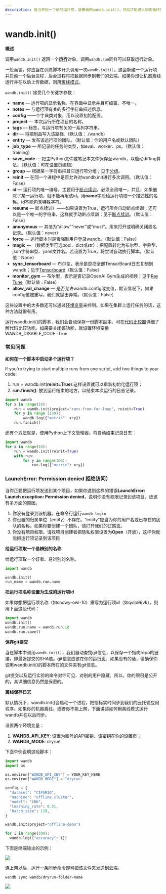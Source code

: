 ```yaml
---
description: 每当开始一个新的运行项，就要调用wandb.init()，然后才能进入训练循环并记录模型指标。
---
```


# wandb.init\(\)

**概述**

调用`wandb.init()` 返回一个[**运行**](https://app.gitbook.com/@weights-and-biases/s/docs/~/drafts/-MKaPhwzNIegNuInaekR/library/reference/wandb_api#run)对象。调用`wandb.run`同样可以获取运行对象。

一般而言，你应当在训练脚本开头调用一次`wandb.init()`。这会新建一个运行项并启动一个后台进程，后台进程将把数据同步到我们的云端。如果你想让机器离线运行并在以后上传数据，则用[离线模式](https://app.gitbook.com/@weights-and-biases/s/docs/~/drafts/-MKaPhwzNIegNuInaekR/library/technical-faq#does-your-tool-track-or-store-training-data)。

`wandb.init()` 接受几个关键字参数：

* **name** — 运行项的显示名称，在界面中显示并且可编辑，不唯一。
* **notes** — 与运行项有关的多行字符串描述信息。
* **config** —一个字典类对象，用以设置初始配置。
* **project** — 本次运行所在项目的名称。
* **tags** — 标签，与运行项有关的一系列字符串。
* **dir** — 将把制品写入该路径.（默认值：./wandb\)
* **entity** — 发布该运行项的团队。（默认值：你的用户名或默认团队）
* **job\_type** — 所记录的任务的类型，如eval、worker、ps。（默认值：training）
* **save\_code** — 把主Python文件或笔记本文件保存至wandb，以启动diffing算法。（默认值：可在[设置](https://wandb.ai/settings)页编辑）
* **group** —  根据某一字符串把其它运行项分组；见于[分组](https://app.gitbook.com/@weights-and-biases/s/docs/~/drafts/-MKaPhwzNIegNuInaekR/library/advanced/grouping)。
* **reinit** — 在同一个进程中是否允许对wandb.init进行多次调用。（默认值：False）
* **id** — 运行项的唯一编号，主要用于[断点续训](https://app.gitbook.com/@weights-and-biases/s/docs/~/drafts/-MKaPhwzNIegNuInaekR/library/advanced/resuming)。必须全局唯一，并且，如果删除了某一运行项，就不能再用该id。用**name**字段给运行项取一个描述性的名称。id不能包含特殊字符。
* **resume** —  断点续训）——如果设置为True，运行项会自动断点续训；还可以是一个唯一的字符串，这样就手动断点续训；见于[断点续训](https://app.gitbook.com/@weights-and-biases/s/docs/~/drafts/-MKaPhwzNIegNuInaekR/library/advanced/resuming)。（默认值：False）
* **anonymous** — 其值为“allow”“never”或“must”。用来打开或明确关闭匿名记录。（默认值：never）
* **force** — 运行脚本时是否强制用户登录wandb。（默认值：False）
* **magic** — （数据类型可选bool、dict或str）：把配置转化为布尔型、字典型、json字符串型、yaml文件名。若设置为True，将尝试自动执行脚本。（默认值：None）
* **sync\_tensorboard** — 布尔型，表示是否把全部TensorBoard日志复制到wandb；见于[Tensorboard](https://docs.wandb.com/library/integrations/tensorboard)（默认值：False）
* **monitor\_gym** — 布尔型，表示是否记录OpenAI Gym生成的视频；见于[Ray Tune](https://docs.wandb.com/library/integrations/ray-tune)（默认值：False）
* **allow\_val\_change** —  是否允许wandb.config改变值，默认情况下，如果config值被重写，我们就抛出异常。（默认值：False）

这些设置中的大多数还可以通过[环境变量](https://app.gitbook.com/@weights-and-biases/s/docs/~/drafts/-MKaPhwzNIegNuInaekR/library/environment-variables)来控制。如果在集群上运行任务的话，这种方法就很有用。

运行wandb.init\(\)的脚本，我们会自动保存一份脚本副本。可在[代码比较器](https://app.gitbook.com/@weights-and-biases/s/docs/~/drafts/-MKaPhwzNIegNuInaekR/app/features/panels/code)详细了解代码比较功能。如果要关闭该功能，就设置环境变量WANDB\_DISABLE\_CODE=True

### **常见问题**

**如何在一个脚本中启动多个运行项？**

If you're trying to start multiple runs from one script, add two things to your code:

1. run = wandb.init\(**reinit=True**\):这样设置就可以重新初始化运行项；
2. **run.finish\(\)**: 放到运行结束的地方，以结束本次运行的日志记录。

```python
import wandb
for x in range(10):
    run = wandb.init(project="runs-from-for-loop", reinit=True)
    for y in range (100):
        wandb.log({"metric": x+y})
    run.finish()
```

还有个方法就是，使用Python上下文管理器，将自动结束记录日志：

```python
import wandb
for x in range(10):
    run = wandb.init(reinit=True)
    with run:
        for y in range(100):
            run.log({"metric": x+y})
```

### LaunchError: Permission denied **拒绝访问）**

 当你正要把运行项发送到某个项目，如果你遇到这样的错误**LaunchError: Launch exception: Permission denied**，说明你没有权限记录到该项目。应该有多方面的原因。

1. 你没有登录到该机器。在命令行运行`wandb login`
2.  你设置的归属单位（entity）不存在。“entity”应当为你的用户名或已存在的团队的名称。如果你要创建一个团队，请打开我们的[订购页](https://wandb.ai/billing)。
3. 你没有项目权限。请找项目创建者把隐私权限设置为**Open**（开放），这样你就能把运行项记录到该项目

**给运行项取一个易辨别的名称**

给运行项取一个好看、易辨别的名称。

```python
import wandb

wandb.init()
run_name = wandb.run.name
```

**把运行项名称设置为生成的运行项id**

如果你想把运行项名称（如snowy-owl-10）重写为运行项id（如qvlp96vk），则用下面这段代码：

```python
import wandb
wandb.init()
wandb.run.name = wandb.run.id
wandb.run.save()
```

**保存git提交**

 当在脚本中调用`wandb.init()`，我们自动查找git信息，以保存一个指向repo的链接，即最近提交的SHA值。git信息应该在你的[运行页](https://app.gitbook.com/@weights-and-biases/s/docs/~/drafts/-MKaPhwzNIegNuInaekR/app/pages/run-page#overview-tab)，如果没有的话，请确保你调用wandb.init\(\)的脚本所在的文件夹有git信息。

git提交以及运行实验的命令对你可见、对别的用户隐藏，所以，你的项目是公开的，其详细信息仍然是保密的。 

**离线保存日志**

  默认情况下，wandb.init\(\)会启动一个进程，把指标实时同步到我们的云托管应用程序。如果你的机器离线，或者你不能上网，下面讲述如何用离线模式运行wandb并在以后同步。

设置两个环境变量：

1. **WANDB\_API\_KEY**: 设置为账号的API密钥，该密钥在你的[设置页](https://wandb.ai/login)；
2. **WANDB\_MODE**: dryrun

下面举例说明这段脚本：

```python
import wandb
import os

os.environ["WANDB_API_KEY"] = YOUR_KEY_HERE
os.environ["WANDB_MODE"] = "dryrun"

config = {
  "dataset": "CIFAR10",
  "machine": "offline cluster",
  "model": "CNN",
  "learning_rate": 0.01,
  "batch_size": 128,
}

wandb.init(project="offline-demo")

for i in range(100):
  wandb.log({"accuracy": i})
```

下面是终端输出的示例：

![](../.gitbook/assets/image%20%2881%29.png)

连上网以后，运行一条同步命令即可把该文件夹发送到云端。

`wandb sync wandb/dryrun-folder-name`

![](../.gitbook/assets/image%20%2836%29.png)



